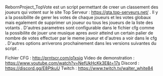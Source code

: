 RebornProject_TopVote est un script permettant de creer un classement des joueurs qui votent sur le site Top Serveur : https://gta.top-serveurs.net/ . Il y a la possibilite de gerer les votes de chaque joueurs et les votes globaux mais egalement de supprimer un joueur ou tous les joueurs de la liste des votants . 
D'autres parametres sont configurable dans le fichier cfg comme la possibilite de jouer une musique apres avoir atteind un certain palier de nombre de votes effectuer par le meme joueur et d'autres a voir dans le cfg . 
D'autres options arriverons prochainement dans les versions suivantes du script . 

Fichier CFG : http://prntscr.com/q1xsjq
Video de demonstration : https://www.youtube.com/watch?v=NefUkHcKk3E&t=17s
Discord : https://discord.gg/E8PtkuU
Twitch : https://www.twitch.tv/walter_white84
